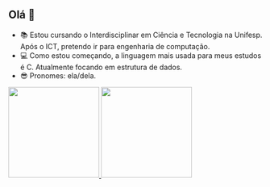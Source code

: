  ## Olá 👋

- 📚 Estou cursando o Interdisciplinar em Ciência e Tecnologia na Unifesp. Após o ICT, pretendo ir para engenharia de computação.
- 💻 Como estou começando, a linguagem mais usada para meus estudos é C. Atualmente focando em estrutura de dados.
- 😎 Pronomes: ela/dela.

<div>
  <a href="https://github.com/SPadrao">
  <img height="180em" src="https://github-readme-stats.vercel.app/api?username=SPadrao&show_icons=true&theme=tokyonight&include_all_commits=true&count_private=true"/>
  <img height="180em" src="https://github-readme-stats.vercel.app/api/top-langs/?username=SPadrao&layout=compact&langs_count=7&theme=tokyonight"/>
</div>
